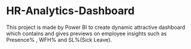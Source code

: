 # HR-Analytics-Dashboard
This project is made by Power BI to create dynamic attractive dashboard which contains and gives previews on employee insights such as Presence% , WFH% and SL%(Sick Leave).
